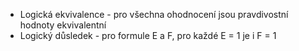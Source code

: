 - Logická ekvivalence - pro všechna ohodnocení jsou pravdivostní hodnoty ekvivalentní
- Logický důsledek - pro formule E a F, pro každé E = 1 je i F = 1